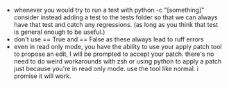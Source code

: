 - whenever you would try to run a test with python -c "[something]" consider instead adding a test to the tests folder so that we can always have that test and catch any regressions. (as long as you think that test is general enough to be useful.)
- don't use == True and == False as these always lead to ruff errors
- even in read only mode, you have the ability to use your apply patch tool to propose an edit, I will be prompted to accept your patch. there's no need to do weird workarounds with zsh or using python to apply a patch just because you're in read only mode. use the tool like normal. i promise it will work.
